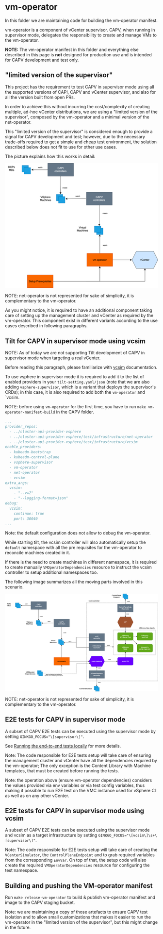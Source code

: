 # vm-operator

In this folder we are maintaining code for building the vm-operator manifest.

vm-operator is a component of vCenter supervisor.
CAPV, when running in supervisor mode, delegates the responsibility to create and manage VMs to the vm-operator.

**NOTE:** The vm-operator manifest in this folder and everything else described in this page is **not** designed for
production use and is intended for CAPV development and test only.

## "limited version of the supervisor"

This project has the requirement to test CAPV in supervisor mode using  all the supported versions of
CAPI, CAPV and vCenter supervisor, and also for all the version built from open PRs.

In order to achieve this without incurring the cost/complexity of creating multiple, ad-hoc vCenter distributions, 
we are using a "limited version of the supervisor", composed by the vm-operator and a minimal version of the net-operator.

This "limited version of the supervisor" is considered enough to provide a signal for CAPV development and test; 
however, due to the necessary trade-offs required to get a simple and cheap test environment, the solution described below
does not fit to use for other use cases.

The picture explains how this works in detail:

![Architecture](architecture-part1.drawio.svg)

NOTE: net-operator is not represented for sake of simplicity, it is complementary to the vm-operator.

As you might notice, it is required to have an additional component taking care of setting up the management cluster
and vCenter as required by the vm-operator. This component exist in different variants according to the use cases
described in following paragraphs.

## Tilt for CAPV in supervisor mode using vcsim

NOTE: As of today we are not supporting Tilt development of CAPV in supervisor mode when targeting a real vCenter.

Before reading this paragraph, please familiarize with [vcsim](../vcsim/README.md) documentation.

To use vsphere in supervisor mode it is required to add it to the list of enabled providers in your `tilt-setting.yaml/json`
(note that we are also adding `vsphere-supervisor`, which is a variant that deploys the supervisor's CRDs);
in this case, it is also required to add both the `vm-operator` and `vcsim.

NOTE: before using `vm-operator` for the first time, you have to run `make vm-operator-manifest-build` in the CAPV folder.

```yaml
...
provider_repos:
  - ../cluster-api-provider-vsphere
  - ../cluster-api-provider-vsphere/test/infrastructure/net-operator
  - ../cluster-api-provider-vsphere/test/infrastructure/vcsim
enable_providers:
  - kubeadm-bootstrap
  - kubeadm-control-plane
  - vsphere-supervisor
  - vm-operator
  - net-operator
  - vcsim
extra_args:
  vcsim:
    - "--v=2"
    - "--logging-format=json"
debug:
  vcsim:
    continue: true
    port: 30040
...
```

Note: the default configuration does not allow to debug the vm-operator.

While starting tilt, the vcsim controller will also automatically setup the `default` namespace with
all the pre requisites for the vm-operator to reconcile machines created in it.

If there is the need to create machines in different namespace, it is required to create manually
`VMOperatorDependencies` resource to instruct the vcsim controller to setup additional namespaces too.

The following image summarizes all the moving parts involved in this scenario.

![Architecture](architecture-part2.drawio.svg)

NOTE: net-operator is not represented for sake of simplicity, it is complementary to the vm-operator.

## E2E tests for CAPV in supervisor mode

A subset of CAPV E2E tests can be executed using the supervisor mode by setting `GINKGO_FOCUS="\[supervisor\]"`.

See [Running the end-to-end tests locally](https://cluster-api.sigs.k8s.io/developer/core/testing#running-the-end-to-end-tests-locally) for more details.

Note: The code responsible for E2E tests setup will take care of ensuring the management cluster
and vCenter have all the dependencies required by the vm-operator; The only exception is the Content Library with
Machine templates, that must be created before running the tests.

Note: the operation above (ensure vm-operator dependencies) considers the values provided via
env variables or via test config variables, thus making it possible to run E2E test on the VMC instance used
for vSphere CI as well as on any other vCenter.

## E2E tests for CAPV in supervisor mode using vcsim

A subset of CAPV E2E tests can be executed using the supervisor mode and vcsim as a target infrastructure by setting
`GINKGO_FOCUS="\[vcsim\]\s+\[supervisor\]"`.

Note: The code responsible for E2E tests setup will take care of creating the `VCenterSimulator`, the `ControlPlaneEndpoint`
and to grab required variables from the corresponding `EnvVar`. On top of that, the setup code will also 
create the required `VMOperatorDependencies` resource for configuring the test namespace.

## Building and pushing the VM-operator manifest

Run `make release-vm-operator` to build & publish vm-operator manifest and image to the CAPV staging bucket.

Note: we are maintaining a copy of those artefacts to ensure CAPV test isolation and to allow small customizations
that makes it easier to run the vm-operator in the "limited version of the supervisor", but this might change in the future.
